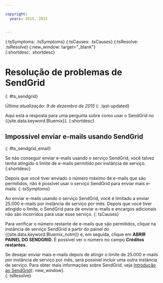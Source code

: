 ```yaml
---

copyright:
  years: 2015, 2015


---
```



{:tsSymptoms: .tsSymptoms}
{:tsCauses: .tsCauses}
{:tsResolve: .tsResolve}
{:new_window: target="_blank"}  
{:shortdesc: .shortdesc}

# Resolução de problemas de SendGrid
{: #ts_sendgrid}

*Última atualização: 9 de dezembro de 2015*
{: .last-updated}

Aqui está a resposta para uma pergunta sobre como usar o SendGrid no {{site.data.keyword.Bluemix}}.
{:shortdesc}


## Impossível enviar e-mails usando SendGrid
{: #ts_sendgrid_email}

Se não conseguir enviar e-mails usando o serviço SendGrid, você talvez tenha atingido o limite de e-mails permitido por instância de serviço.
{:shortdesc}


Depois que você tiver enviado o número máximo de e-mails que são permitidos, não é possível usar o serviço SendGrid para enviar mais e-mails.
{: tsSymptoms}


Ao enviar e-mails usando o serviço SendGrid, você é limitado a enviar 25.000 e-mails por instância de serviço por mês. Depois que você tiver atingido o limite, o SendGrid para de enviar e-mails e encargos adicionais não são incorridos para usar esse serviço.
{: tsCauses}

Para verificar o número restante de e-mails que são permitidos, clique na instância de serviço SendGrid a partir do painel do {{site.data.keyword.Bluemix_notm}} e, em seguida, clique em **ABRIR PAINEL DO SENDGRID**. É possível
ver o número no campo **Créditos restantes**.


Se desejar enviar mais e-mails depois de atingir o limite de
25.000 e-mails por instância de serviço por mês, será possível incluir uma outra
instância de serviço. Para obter mais informações sobre SendGrid, veja [Introdução ao SendGrid](https://sendgrid.com/docs/index.html){: new_window}.    
{: tsResolve}
